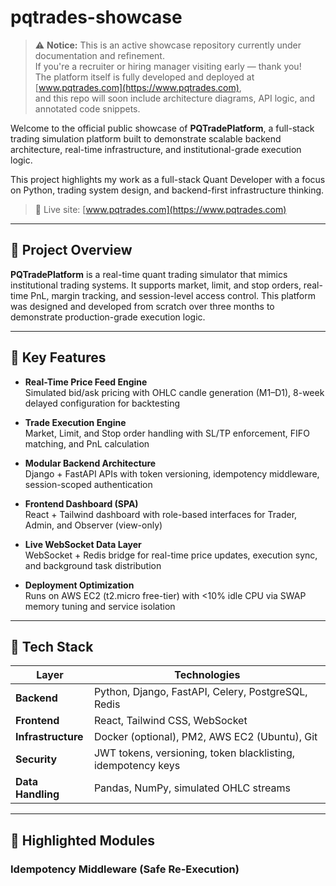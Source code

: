 # pqtrades-showcase
> ⚠️ **Notice:** This is an active showcase repository currently under documentation and refinement.  
> If you're a recruiter or hiring manager visiting early — thank you!  
> The platform itself is fully developed and deployed at [www.pqtrades.com](https://www.pqtrades.com),  
> and this repo will soon include architecture diagrams, API logic, and annotated code snippets.

Welcome to the official public showcase of **PQTradePlatform**, a full-stack trading simulation platform built to demonstrate scalable backend architecture, real-time infrastructure, and institutional-grade execution logic.

This project highlights my work as a full-stack Quant Developer with a focus on Python, trading system design, and backend-first infrastructure thinking.

> 🔗 Live site: [www.pqtrades.com](https://www.pqtrades.com)

---

## 🚀 Project Overview

**PQTradePlatform** is a real-time quant trading simulator that mimics institutional trading systems. It supports market, limit, and stop orders, real-time PnL, margin tracking, and session-level access control. This platform was designed and developed from scratch over three months to demonstrate production-grade execution logic.

---

## 🧠 Key Features

- **Real-Time Price Feed Engine**  
  Simulated bid/ask pricing with OHLC candle generation (M1–D1), 8-week delayed configuration for backtesting

- **Trade Execution Engine**  
  Market, Limit, and Stop order handling with SL/TP enforcement, FIFO matching, and PnL calculation

- **Modular Backend Architecture**  
  Django + FastAPI APIs with token versioning, idempotency middleware, session-scoped authentication

- **Frontend Dashboard (SPA)**  
  React + Tailwind dashboard with role-based interfaces for Trader, Admin, and Observer (view-only)

- **Live WebSocket Data Layer**  
  WebSocket + Redis bridge for real-time price updates, execution sync, and background task distribution

- **Deployment Optimization**  
  Runs on AWS EC2 (t2.micro free-tier) with <10% idle CPU via SWAP memory tuning and service isolation

---

## 🧰 Tech Stack

| Layer        | Technologies |
|--------------|--------------|
| **Backend**  | Python, Django, FastAPI, Celery, PostgreSQL, Redis |
| **Frontend** | React, Tailwind CSS, WebSocket |
| **Infrastructure** | Docker (optional), PM2, AWS EC2 (Ubuntu), Git |
| **Security** | JWT tokens, versioning, token blacklisting, idempotency keys |
| **Data Handling** | Pandas, NumPy, simulated OHLC streams |

---

## 🔐 Highlighted Modules

### Idempotency Middleware (Safe Re-Execution)

